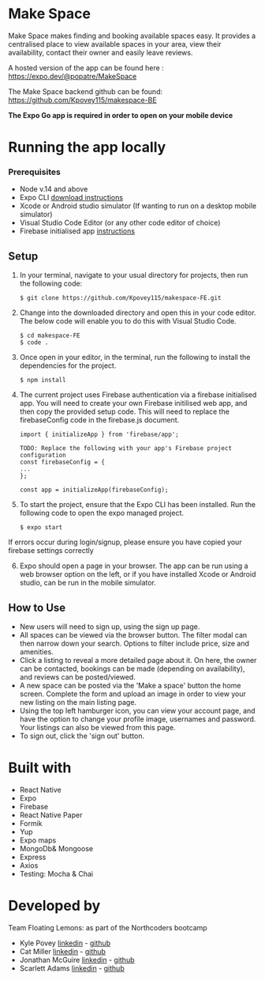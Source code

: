 # Make Space

Make Space makes finding and booking available spaces easy. It provides a centralised place to view available spaces in your area, view their availability, contact their owner and easily leave reviews.

A hosted version of the app can be found here : https://expo.dev/@popatre/MakeSpace

The Make Space backend github can be found: https://github.com/Kpovey115/makespace-BE

**The Expo Go app is required in order to open on your mobile device**

# Running the app locally

### Prerequisites

-   Node v.14 and above
-   Expo CLI [download instructions](https://docs.expo.dev/get-started/installation/)
-   Xcode or Android studio simulator (If wanting to run on a desktop mobile simulator)
-   Visual Studio Code Editor (or any other code editor of choice)
-   Firebase initialised app [instructions](https://firebase.google.com/docs/web/setup)

## Setup

1.  In your terminal, navigate to your usual directory for projects, then run the following code:

        $ git clone https://github.com/Kpovey115/makespace-FE.git

2.  Change into the downloaded directory and open this in your code editor. The below code will enable you to do this with Visual Studio Code.

        $ cd makespace-FE
        $ code .

3.  Once open in your editor, in the terminal, run the following to install the dependencies for the project.

        $ npm install

4.  The current project uses Firebase authentication via a firebase initialised app. You will need to create your own Firebase initilised web app, and then copy the provided setup code. This will need to replace the firebaseConfig code in the firebase.js document.

        import { initializeApp } from 'firebase/app';

        TODO: Replace the following with your app's Firebase project configuration
        const firebaseConfig = {
        ...
        };

        const app = initializeApp(firebaseConfig);

5.  To start the project, ensure that the Expo CLI has been installed. Run the following code to open the expo managed project.

        $ expo start

If errors occur during login/signup, please ensure you have copied your firebase settings correctly

6. Expo should open a page in your browser. The app can be run using a web browser option on the left, or if you have installed Xcode or Android studio, can be run in the mobile simulator.

## How to Use

-   New users will need to sign up, using the sign up page.
-   All spaces can be viewed via the browser button. The filter modal can then narrow down your search. Options to filter include price, size and amenities.
-   Click a listing to reveal a more detailed page about it. On here, the owner can be contacted, bookings can be made (depending on availability), and reviews can be posted/viewed.
-   A new space can be posted via the 'Make a space' button the home screen. Complete the form and upload an image in order to view your new listing on the main listing page.
-   Using the top left hamburger icon, you can view your account page, and have the option to change your profile image, usernames and password. Your listings can also be viewed from this page.
-   To sign out, click the 'sign out' button.

# Built with

-   React Native
-   Expo
-   Firebase
-   React Native Paper
-   Formik
-   Yup
-   Expo maps
-   MongoDb& Mongoose
-   Express
-   Axios
-   Testing: Mocha & Chai

# Developed by

Team Floating Lemons: as part of the Northcoders bootcamp

-   Kyle Povey [linkedin](https://www.linkedin.com/in/kyle-povey/) - [github](https://github.com/Kpovey115)
-   Cat Miller [linkedin](https://www.linkedin.com/in/cat-miller/) - [github](https://github.com/CatMillerCM)
-   Jonathan McGuire [linkedin](https://www.linkedin.com/in/jonathan-j-mcguire/) - [github](https://github.com/popatre)
-   Scarlett Adams [linkedin](https://www.linkedin.com/in/scarlett-adams/) - [github](https://github.com/scar1377)
